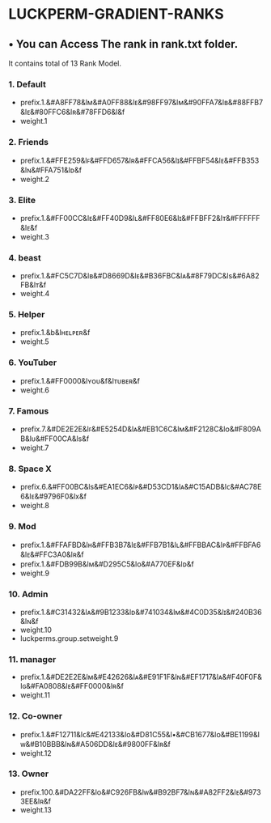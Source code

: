 # LUCKPERM-GRADIENT-RANKS

## • You can Access The rank in rank.txt folder.
It contains total of 13 Rank Model.

### 1. Default
- prefix.1.&#A8FF78&lᴍ&#A0FF88&lᴇ&#98FF97&lᴍ&#90FFA7&lʙ&#88FFB7&lᴇ&#80FFC6&lʀ&#78FFD6&l&f
- weight.1

### 2. Friends
- prefix.1.&#FFE259&lꜰ&#FFD657&lʀ&#FFCA56&lɪ&#FFBF54&lᴇ&#FFB353&lɴ&#FFA751&lᴅ&f
- weight.2
 
### 3. Elite

- prefix.1.&#FF00CC&lᴇ&#FF40D9&lʟ&#FF80E6&lɪ&#FFBFF2&lᴛ&#FFFFFF&lᴇ&f
- weight.3

### 4. beast
- prefix.1.&#FC5C7D&lʙ&#D8669D&lᴇ&#B36FBC&lᴀ&#8F79DC&lѕ&#6A82FB&lᴛ&f
- weight.4

### 5. Helper 
- prefix.1.&b&lʜᴇʟᴘᴇʀ&f
- weight.5

### 6. YouTuber
- prefix.1.&#FF0000&lʏᴏᴜ&f&lᴛᴜʙᴇʀ&f
- weight.6

### 7. Famous 
- prefix.7.&#DE2E2E&lꜰ&#E5254D&lᴀ&#EB1C6C&lᴍ&#F2128C&lᴏ&#F809AB&lᴜ&#FF00CA&lѕ&f
- weight.7

### 8. Space X
- prefix.6.&#FF00BC&lѕ&#EA1EC6&lᴘ&#D53CD1&lᴀ&#C15ADB&lᴄ&#AC78E6&lᴇ&#9796F0&lх&f
- weight.8

### 9. Mod
- prefix.1.&#FFAFBD&lʜ&#FFB3B7&lᴇ&#FFB7B1&lʟ&#FFBBAC&lᴘ&#FFBFA6&lᴇ&#FFC3A0&lʀ&f
- prefix.1.&#FDB99B&lᴍ&#D295C5&lᴏ&#A770EF&lᴅ&f
- weight.9

### 10. Admin
- prefix.1.&#C31432&lᴀ&#9B1233&lᴅ&#741034&lᴍ&#4C0D35&lɪ&#240B36&lɴ&f
- weight.10
- luckperms.group.setweight.9

### 11. manager
- prefix.1.&#DE2E2E&lᴍ&#E42626&lᴀ&#E91F1F&lɴ&#EF1717&lᴀ&#F40F0F&lɢ&#FA0808&lᴇ&#FF0000&lʀ&f
- weight.11

### 12. Co-owner
- prefix.1.&#F12711&lᴄ&#E42133&lᴏ&#D81C55&l•&#CB1677&lᴏ&#BE1199&lᴡ&#B10BBB&lɴ&#A506DD&lᴇ&#9800FF&lʀ&f
- weight.12

### 13. Owner 
- prefix.100.&#DA22FF&lᴏ&#C926FB&lᴡ&#B92BF7&lɴ&#A82FF2&lᴇ&#9733EE&lʀ&f
- weight.13
